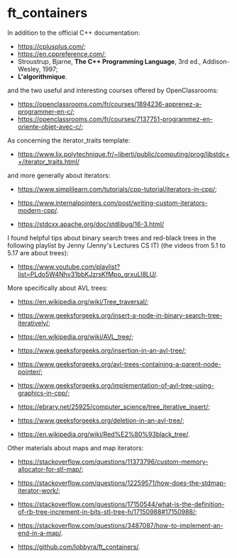 # ft_containers

In addition to the official C++ documentation:
* <https://cplusplus.com/>;
* <https://en.cppreference.com/>;
* Stroustrup, Bjarne, __The C++ Programming Language__, 3rd ed., Addison-Wesley, 1997;
* __L'algorithmique__.

and the two useful and interesting courses offered by OpenClassrooms:
* <https://openclassrooms.com/fr/courses/1894236-apprenez-a-programmer-en-c/>;
* <https://openclassrooms.com/fr/courses/7137751-programmez-en-oriente-objet-avec-c/>;

As concerning the iterator_traits template:
* <https://www.lix.polytechnique.fr/~liberti/public/computing/prog/libstdc++/iterator_traits.html/>

and more generally about iterators:
* <https://www.simplilearn.com/tutorials/cpp-tutorial/iterators-in-cpp/>;
* <https://www.internalpointers.com/post/writing-custom-iterators-modern-cpp/>.

* <https://stdcxx.apache.org/doc/stdlibug/16-3.html/>

I found helpful tips about binary search trees and red-black trees in the following playlist by Jenny (Jenny's Lectures CS IT) (the videos from 5.1 to 5.17 are about trees):
* <https://www.youtube.com/playlist?list=PLdo5W4Nhv31bbKJzrsKfMpo_grxuLl8LU/>.


More specifically about AVL trees:

* <https://en.wikipedia.org/wiki/Tree_traversal/>;
* <https://www.geeksforgeeks.org/insert-a-node-in-binary-search-tree-iteratively/>;
* <https://en.wikipedia.org/wiki/AVL_tree/>;
* <https://www.geeksforgeeks.org/insertion-in-an-avl-tree/>;
* <https://www.geeksforgeeks.org/avl-trees-containing-a-parent-node-pointer/>;
* <https://www.geeksforgeeks.org/implementation-of-avl-tree-using-graphics-in-cpp/>;
* <https://ebrary.net/25925/computer_science/tree_iterative_insert/>;
* <https://www.geeksforgeeks.org/deletion-in-an-avl-tree/>;

* <https://en.wikipedia.org/wiki/Red%E2%80%93black_tree/>.

Other materials about maps and map iterators:
* <https://stackoverflow.com/questions/11373796/custom-memory-allocator-for-stl-map/>;
* <https://stackoverflow.com/questions/12259571/how-does-the-stdmap-iterator-work/>;
* <https://stackoverflow.com/questions/17150544/what-is-the-definition-of-rb-tree-increment-in-bits-stl-tree-h/17150988#17150988/>;
* <https://stackoverflow.com/questions/3487087/how-to-implement-an-end-in-a-map/>.

* <https://github.com/lobbyra/ft_containers/>.